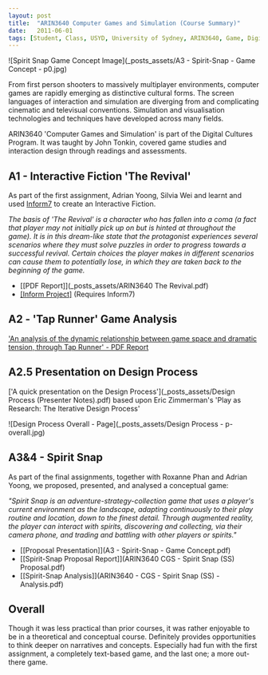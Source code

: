 ```yaml
---
layout: post
title:  "ARIN3640 Computer Games and Simulation (Course Summary)"
date:   2011-06-01
tags: [Student, Class, USYD, University of Sydney, ARIN3640, Game, Digital Cultures, Semester]
---
```


![Spirit Snap Game Concept Image](_posts_assets/A3 - Spirit-Snap - Game Concept - p0.jpg)

From first person shooters to massively multiplayer environments, computer games are rapidly emerging as distinctive cultural forms. The screen languages of interaction and simulation are diverging from and complicating cinematic and televisual conventions. Simulation and visualisation technologies and techniques have developed across many fields.

ARIN3640 'Computer Games and Simulation' is part of the Digital Cultures Program. It was taught by John Tonkin, covered game studies and interaction design through readings and assessments.

## A1 - Interactive Fiction 'The Revival'
As part of the first assignment, Adrian Yoong, Silvia Wei and learnt and used [Inform7](inform7.com) to create an Interactive Fiction.

_The basis of 'The Revival' is a character who has fallen into a coma (a fact that player may not initially pick up on but is hinted at throughout the game). It is in this dream-like state that the protagonist experiences several scenarios where they must solve puzzles in order to progress towards a successful revival. Certain choices the player makes in different scenarios can cause them to potentially lose, in which they are taken back to the beginning of the game._

- [[PDF Report]](_posts_assets/ARIN3640 The Revival.pdf)
- [[Inform Project]](_posts_assets/Ash_v9.inform.zip) (Requires Inform7)

## A2 - 'Tap Runner' Game Analysis
['An analysis of the dynamic relationship between game space and dramatic tension, through Tap Runner' - PDF Report](_posts_assets/ARIN_Tap_Runner_Analysis_v8.pdf)

## A2.5 Presentation on Design Process
['A quick presentation on the Design Process'](_posts_assets/Design Process (Presenter Notes).pdf) based upon Eric Zimmerman's 'Play as Research: The Iterative Design Process'

![Design Process Overall - Page](_posts_assets/Design Process - p-overall.jpg)

## A3&4 - Spirit Snap

As part of the final assignments, together with Roxanne Phan and Adrian Yoong, we proposed, presented, and analysed a conceptual game:

_"Spirit Snap is an adventure-strategy-collection game that uses a player's current environment as the landscape, adapting continuously to their play routine and location, down to the finest detail. Through augmented reality, the player can interact with spirits, discovering and collecting, via their camera phone, and trading and battling with other players or spirits."_

- [[Proposal Presentation]](A3 - Spirit-Snap - Game Concept.pdf)
- [[Spirit-Snap Proposal Report]](ARIN3640 CGS - Spirit Snap (SS) Proposal.pdf)
- [[Spirit-Snap Analysis]](ARIN3640 - CGS - Spirit Snap (SS) - Analysis.pdf)


## Overall

Though it was less practical than prior courses, it was rather enjoyable to be in a theoretical and conceptual course. Definitely provides opportunities to think deeper on narratives and concepts. Especially had fun with the first assignment, a completely text-based game, and the last one; a more out-there game.


